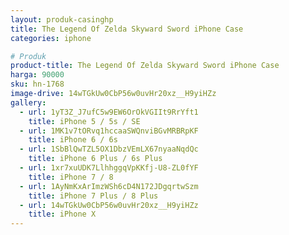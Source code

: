 ```yaml
---
layout: produk-casinghp
title: The Legend Of Zelda Skyward Sword iPhone Case
categories: iphone

# Produk
product-title: The Legend Of Zelda Skyward Sword iPhone Case
harga: 90000
sku: hn-1768
image-drive: 14wTGkUw0CbP56w0uvHr20xz__H9yiHZz
gallery:
  - url: 1yT3Z_J7ufC5w9EW6OrOkVGIIt9RrYft1
    title: iPhone 5 / 5s / SE
  - url: 1MK1v7tORvq1hccaaSWQnviBGvMRBRpKF
    title: iPhone 6 / 6s
  - url: 1SbBlQwTZL5OX1DbzVEmLX67nyaaNqdQc
    title: iPhone 6 Plus / 6s Plus
  - url: 1xr7xuUDK7LlhhggqVpKKfj-U8-ZL0fYF
    title: iPhone 7 / 8
  - url: 1AyNmKxArImzWSh6cD4N172JDgqrtwSzm
    title: iPhone 7 Plus / 8 Plus
  - url: 14wTGkUw0CbP56w0uvHr20xz__H9yiHZz
    title: iPhone X
---
```

